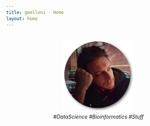 ```yaml
---
title: gmelloni - Home
layout: home
---
```

<br>

<div style="text-align:center">
<img src ="images/round_photo_me3.png" height="200"/>
</div>


<div style="text-align:center">
<i>#DataScience #Bioinformatics #Stuff</i>
</div>